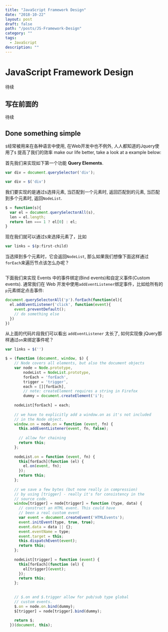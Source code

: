 ```yaml
---
title: "JavaScript Framework Design"
date: "2018-10-22"
layout: post
draft: false
path: "/posts/JS-Framework-Design"
category: ""
tags:
  - JavaScript
description: ""
---
```


# JavaScript Framework Design

待续

## 写在前面的

待续

## Done something simple

`$`经常被用来在各种语言中使用, 在Web开发中也不例外, 人人都知道的Jquery使用了`$` 提高了我们的效率
make our life better, take a look at a example below:  

首先我们来实现如下第一个功能 **Query Elements**.

```javascript
var div = document.querySelector('div');

var div = $('div')
```

我们要实现的是通过`$`选择元素, 当匹配到一个元素时, 返回匹配到的元素, 当匹配到多个元素时, 返回`NodeList`.

```javascript
$ = function(s){
  var el = document.querySelectorAll(s),
  len = el.length;
  return len === 1 ? el[0] : el;
}
```

现在我们就可以通过`$`来选择元素了，比如

```javascript
var links = $(p:first-child)
```

当选择到多个元素时，它会返回`NodeList`, 那么如果我们想像下面这样通过`forEach`来遍历节点该怎么办呢？

```javascript

```

下面我们来实现 Events 中的事件绑定(Bind events)和自定义事件(Custom events). 通常我们在 Web 开发中使用`addEventListener`绑定事件，比如给所有的`p`元素绑定点击事件:

```javascript
document.querySelectorAll('p').forEach(function(el){
  el.addEventListener('click', function(event){
    event.preventDefault();
    // do something else
  })
})
```

从上面的代码片段我们可以看出 `addEventListener` 太长了, 如何实现像 jQuery那样通过`on`来绑定事件呢？








```javascript
var links = $('')

$ = (function (document, window, $) {
    // Node covers all elements, but also the document objects
    var node = Node.prototype,
        nodeList = NodeList.prototype,
        forEach = 'forEach',
        trigger = 'trigger',
        each = [][forEach],
        // note: createElement requires a string in Firefox
        dummy = document.createElement('i');
  
    nodeList[forEach] = each;
  
    // we have to explicitly add a window.on as it's not included
    // in the Node object.
    window.on = node.on = function (event, fn) {
      this.addEventListener(event, fn, false);
  
      // allow for chaining
      return this;
    };
  
    nodeList.on = function (event, fn) {
      this[forEach](function (el) {
        el.on(event, fn);
      });
      return this;
    };
  
    // we save a few bytes (but none really in compression)
    // by using [trigger] - really it's for consistency in the
    // source code.
    window[trigger] = node[trigger] = function (type, data) {
      // construct an HTML event. This could have
      // been a real custom event
      var event = document.createEvent('HTMLEvents');
      event.initEvent(type, true, true);
      event.data = data || {};
      event.eventName = type;
      event.target = this;
      this.dispatchEvent(event);
      return this;
    };
  
    nodeList[trigger] = function (event) {
      this[forEach](function (el) {
        el[trigger](event);
      });
      return this;
    };
  
  
    // $.on and $.trigger allow for pub/sub type global
    // custom events.
    $.on = node.on.bind(dummy);
    $[trigger] = node[trigger].bind(dummy);
  
    return $;
  })(document, this);
  ```
